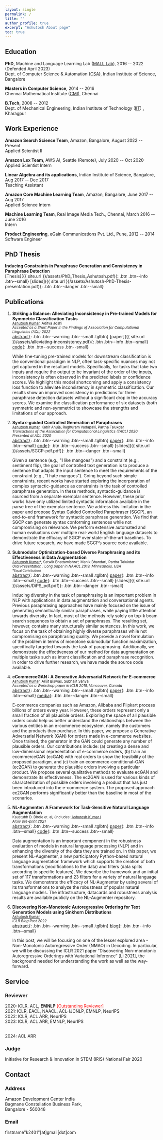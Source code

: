 ```yaml
---
layout: single
permalink: /
title: ""
author_profile: true
excerpt: "Ashutosh About page"
toc: true
---
```


<!--<span style="color:red;">I am actively seeking NLP research/applied-research roles in industry. If you feel I might be a good fit for your team (or company), kindly reach out to me via <span> [email](mailto:ashutoshk2401@gmail.com)-->


## Education

**PhD**, Machine and Language Learning Lab ([MALL Lab](http://malllabiisc.github.io/)), 2016 -- 2022 (Defended April 2023) <br>
Dept. of Computer Science & Automation ([CSA](https://www.csa.iisc.ac.in/)), Indian Institute of Science, Bangalore

**Masters in Computer Science**, 2014 -- 2016 <br>
Chennai Mathematical Institute ([CMI](https://www.cmi.ac.in/)), Chennai

**B.Tech**, 2008 -- 2012 <br>
Dept. of Mechanical Engineering, Indian Institute of Technology ([IIT](http://www.iitkgp.ac.in)) , Kharagpur


## Work Experience

**Amazon Search Science Team**, Amazon, Bangalore, August 2022 -- Present <br>
Applied Scientist II


**Amazon Lex Team**, AWS AI, Seattle (Remote), July 2020 -- Oct 2020 <br>
Applied Scientist Intern


**Linear Algebra and its applications**, Indian Institute of Science, Bangalore, Aug 2017 -- Dec 2017 <br>
Teaching Assistant

**Amazon Core Machine Learning Team**, Amazon, Bangalore, June 2017 -- Aug 2017 <br>
Applied Science Intern

**Machine Learning Team**, Real Image Media Tech., Chennai, March 2016 -- June 2016 <br>
Intern

**Product Engineering**, eGain Communications Pvt. Ltd., Pune, 2012 -- 2014 <br>
Software Engineer


## PhD Thesis

**Inducing Constraints in Paraphrase Generation and Consistency in Paraphrase Detection** <br>
[Thesis]({{ site.url }}/assets/PhD_Thesis_Ashutosh.pdf){: .btn .btn--info .btn--small}
[slides]({{ site.url }}/assets/Ashutosh-PhD-Thesis-presentation.pdf){: .btn .btn--danger .btn--small}


## Publications
1. **Striking a Balance: Alleviating Inconsistency in Pre-trained Models for Symmetric Classification Tasks**
    <br>
    <small>
    <u>Ashutosh Kumar</u>, Aditya Joshi <br>
    *Accepted as a Short Paper in the Findings of Association for Computational Linguistics (ACL) 2022* <br>
    </small>
    [abstract](#inconsistency){: .btn .btn--warning .btn--small .tglbtn}
    [paper]({{ site.url }}/assets/alleviating-inconsistency.pdf){: .btn .btn--info .btn--small}
    [code](https://github.com/ashutoshml/alleviating-inconsistency){: .btn .btn--success .btn--small}
    <div class="collapse-box notice" id="inconsistency">
        While fine-tuning pre-trained models for downstream classification is the conventional paradigm in NLP, often task-specific nuances may not get captured in the resultant models. Specifically, for tasks that take two inputs and require the output to be invariant of the order of the inputs, inconsistency is often observed in the predicted labels or confidence scores. We highlight this model shortcoming and apply a consistency loss function to alleviate inconsistency in symmetric classification. Our results show an improved consistency in predictions for three paraphrase detection datasets without a significant drop in the accuracy scores. We examine the classification performance of six datasets (both symmetric and non-symmetric) to showcase the strengths and limitations of our approach.
    </div>
    

2. **Syntax-guided Controlled Generation of Paraphrases** 
    <br>
    <small>
    <u>Ashutosh Kumar</u>, Kabir Ahuja, Raghuram Vadapalli, Partha Talukdar <br>
    *Transactions of the Association for Computational Linguistics (TACL) 2020* <br>
    *Presented at ACL 2020* <br>
    </small>
    [abstract](#sgcpabstract){: .btn .btn--warning .btn--small .tglbtn}
    [paper](https://arxiv.org/pdf/2005.08417.pdf){: .btn .btn--info .btn--small}
    [code](https://github.com/malllabiisc/SGCP){: .btn .btn--success .btn--small}
    [slides]({{ site.url }}/assets/SGCP-pdf.pdf){: .btn .btn--danger .btn--small}
    <div class="collapse-box notice" id="sgcpabstract">
        Given a sentence (e.g., "I like mangoes") and a constraint (e.g., sentiment flip), the goal of controlled text generation is to produce a sentence that adapts the input sentence to meet the requirements of the constraint (e.g., "I hate mangoes"). Going beyond such simple constraints, recent works have started exploring the incorporation of complex syntactic-guidance as constraints in the task of controlled paraphrase generation. In these methods, syntactic-guidance is sourced from a separate exemplar sentence. However, these prior works have only utilized limited syntactic information available in the parse tree of the exemplar sentence. We address this limitation in the paper and propose Syntax Guided Controlled Paraphraser (SGCP), an end-to-end framework for syntactic paraphrase generation. We find that SGCP can generate syntax conforming sentences while not compromising on relevance. We perform extensive automated and human evaluations over multiple real-world English language datasets to demonstrate the efficacy of SGCP over state-of-the-art baselines. To drive future research, we have made SGCP’s source code available.
    </div>

3. **Submodular Optimization-based Diverse Paraphrasing and its Effectiveness in Data Augmentation** 
    <br>
    <small>
    <u>Ashutosh Kumar</u>&#42;, Satwik Bhattamishra&#42;, Manik Bhandari, Partha Talukdar <br>
    *Oral Presentation : Long paper in NAACL 2019, Minneapolis, USA* <br>
    &#42;<small>Equal Contributions</small><br>
    </small>
    [abstract](#dipsabstract){: .btn .btn--warning .btn--small .tglbtn}
    [paper](https://www.aclweb.org/anthology/N19-1363){: .btn .btn--info .btn--small}
    [code](https://github.com/malllabiisc/DiPS){: .btn .btn--success .btn--small}
    [slides]({{ site.url }}/assets/DiPS_pdf.pdf){: .btn .btn--danger .btn--small}
    <div class="collapse-box notice" id="dipsabstract">
    Inducing diversity in the task of paraphrasing is an important problem in NLP with applications in data augmentation and conversational agents. Previous paraphrasing approaches have mainly focused on the issue of generating semantically similar paraphrases, while paying little attention towards diversity.  In fact, most of the methods rely solely on top-k beam search sequences to obtain a set of paraphrases. The resulting set, however, contains many structurally similar sentences. In this work, we focus on the task of obtaining highly diverse paraphrases while not compromising on paraphrasing quality. We provide a novel formulation of the problem in terms of monotone submodular function maximization, specifically targeted towards the task of paraphrasing. Additionally, we demonstrate the effectiveness of our method for data augmentation on multiple tasks such as intent classification and paraphrase recognition. In order to drive further research, we have made the source code available.
    </div>

4. **eCommerceGAN : A Generative Adversarial Network for E-commerce** 
    <br>
    <small>
    <u>Ashutosh Kumar</u>, Arijit Biswas, Subhajit Sanyal <br>
    *Accepted as a Workshop paper in ICLR 2018, Vancouver, Canada*<br>
    </small>
    [abstract](#ecganabstract){: .btn .btn--warning .btn--small .tglbtn}
    [paper](https://arxiv.org/pdf/1801.03244.pdf){: .btn .btn--info .btn--small}
    [media](https://www.technologyreview.com/f/610016/dueling-ais-dream-up-new-online-shopping-patterns-for-amazon/){: .btn .btn--danger .btn--small}
    <div class="collapse-box notice" id="ecganabstract">
        E-commerce companies such as Amazon, Alibaba and Flipkart process billions of orders every year. However, these orders represent only a small fraction of all plausible orders. Exploring the space of all plausible orders could help us better understand the relationships between the various entities in an e-commerce ecosystem, namely the customers and the products they purchase. In this paper, we propose a Generative Adversarial Network (GAN) for orders made in e-commerce websites. Once trained, the generator in the GAN could generate any number of plausible orders. Our contributions include: (a) creating a dense and low-dimensional representation of e-commerce orders, (b) train an ecommerceGAN (ecGAN) with real orders to show the feasibility of the proposed paradigm, and (c) train an ecommerce-conditional-GAN (ec2GAN) to generate the plausible orders involving a particular product. We propose several qualitative methods to evaluate ecGAN and demonstrate its effectiveness. The ec2GAN is used for various kinds of characterization of possible orders involving a product that has just been introduced into the e-commerce system. The proposed approach ec2GAN performs significantly better than the baseline in most of the scenarios.
    </div>

5. **NL-Augmenter: A Framework for Task-Sensitive Natural Language Augmentation** 
    <br>
    <small>
    Kaustubh D. Dhole et. al, (includes: <u> Ashutosh Kumar </u>)<br>
    *Arxiv pre-print 2021*<br>
    </small>
    [abstract](#nlaugmenter){: .btn .btn--warning .btn--small .tglbtn}
    [paper](https://arxiv.org/abs/2112.02721){: .btn .btn--info .btn--small}
    [code](https://github.com/GEM-benchmark/NL-Augmenter){: .btn .btn--success .btn--small}
     <div class="collapse-box notice" id="nlaugmenter">
        Data augmentation is an important component in the robustness evaluation of models in natural language processing (NLP) and in enhancing the diversity of the data they are trained on. In this paper, we present NL-Augmenter, a new participatory Python-based natural language augmentation framework which supports the creation of both transformations (modifications to the data) and filters (data splits according to specific features). We describe the framework and an initial set of 117 transformations and 23 filters for a variety of natural language tasks. We demonstrate the efficacy of NL-Augmenter by using several of its transformations to analyze the robustness of popular natural language models. The infrastructure, datacards and robustness analysis results are available publicly on the NL-Augmenter repository.
    </div>

6. **Discovering Non-Monotonic Autoregressive Ordering for Text Generation Models using Sinkhorn Distributions** 
    <br>
    <small>
    <u> Ashutosh Kumar </u><br>
    *ICLR Blog Post 2022*<br>
    </small>
    [abstract](#discovering){: .btn .btn--warning .btn--small .tglbtn}
    [blog](https://iclr-blog-track.github.io/2022/03/25/non-monotonic-autoregressive-ordering/){: .btn .btn--info .btn--small}
     <div class="collapse-box notice" id="discovering">
        In this post, we will be focusing on one of the lesser explored area - Non-Monotonic Autoregressive Order (NMAO) in Decoding. In particular, we will be discussing the ICLR 2021 paper “Discovering Non-monotonic Autoregressive Orderings with Variational Inference” [Li 2021], the background needed for understanding the work as well as the way-forward.
    </div>




## Service

### Reviewer
<p>2020: ICLR, ACL, <strong>EMNLP</strong> <a href='https://www.aclweb.org/anthology/2020.emnlp-main.0.pdf' style="color:red;" target="_blank">[Outstanding Reviewer]</a>
<br>2021: ICLR, EACL, NAACL, ACL-IJCNLP, EMNLP, NeurIPS
<br>2022: ICLR, ACL ARR, NeurIPS
<br>2023: ICLR, ACL ARR, EMNLP, NeurIPS</p>
<br>2024: ACL ARR </p>

### Judge
<p>Initiative for Research & Innovation in STEM (IRIS) National Fair 2020</p>


## Contact

<h3>Address</h3>
<p>Amazon Development Center India<br>
Bagmane Constellation Business Park,<br>
Bangalore - 560048 <p>

<h3>Email</h3>
<p>firstname"k2401"[at]gmail[dot]com</p>
